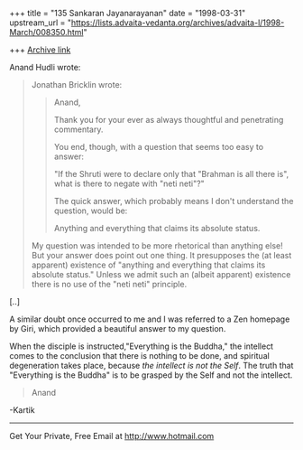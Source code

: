 +++
title = "135 Sankaran Jayanarayanan"
date = "1998-03-31"
upstream_url = "https://lists.advaita-vedanta.org/archives/advaita-l/1998-March/008350.html"

+++
[Archive link](https://lists.advaita-vedanta.org/archives/advaita-l/1998-March/008350.html)

Anand Hudli <anandhudli at HOTMAIL.COM> wrote:

>  Jonathan Bricklin wrote:
> >Anand,
> >
> >Thank you for your ever as always thoughtful and penetrating
commentary.
> >
> >You end, though, with a question that seems too easy to answer:
> >
> >"If the Shruti were to
> > declare only that "Brahman is all there is", what is there to
> > negate with "neti neti"?"
> >
> >The quick answer, which probably means I don't understand the
question,
> >would be:
> >
> >Anything and everything that claims its absolute status.
>
>  My question was intended to be more rhetorical than anything else!
>  But your answer does point out one thing. It presupposes the
>  (at least apparent) existence of "anything and everything that
>  claims its absolute status." Unless we admit such an (albeit
>  apparent) existence there is no use of the "neti neti" principle.

[..]

A similar doubt once occurred to me and I was referred to a Zen homepage
by Giri, which provided a beautiful answer to my question.

When the disciple is instructed,"Everything is the Buddha," the
intellect comes to the conclusion that there is nothing to be done, and
spiritual degeneration takes place, because *the intellect is not the
Self*. The truth that "Everything is the Buddha" is to be grasped by the
Self and not the intellect.

> Anand

-Kartik

______________________________________________________
Get Your Private, Free Email at http://www.hotmail.com

